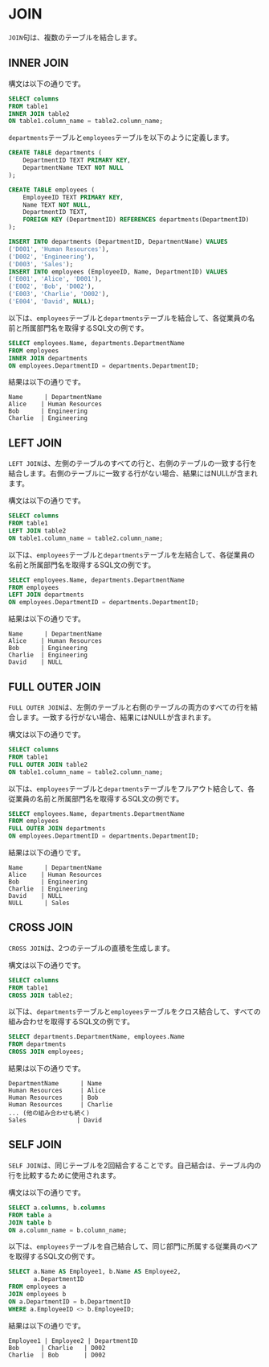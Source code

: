 # JOIN

`JOIN`句は、複数のテーブルを結合します。


## INNER JOIN

構文は以下の通りです。

```sql
SELECT columns
FROM table1
INNER JOIN table2
ON table1.column_name = table2.column_name;
```

`departments`テーブルと`employees`テーブルを以下のように定義します。

```sql
CREATE TABLE departments (
    DepartmentID TEXT PRIMARY KEY,
    DepartmentName TEXT NOT NULL
);

CREATE TABLE employees (
    EmployeeID TEXT PRIMARY KEY,
    Name TEXT NOT NULL,
    DepartmentID TEXT,
    FOREIGN KEY (DepartmentID) REFERENCES departments(DepartmentID)
);

INSERT INTO departments (DepartmentID, DepartmentName) VALUES
('D001', 'Human Resources'),
('D002', 'Engineering'),
('D003', 'Sales');
INSERT INTO employees (EmployeeID, Name, DepartmentID) VALUES
('E001', 'Alice', 'D001'),
('E002', 'Bob', 'D002'),
('E003', 'Charlie', 'D002'),
('E004', 'David', NULL);
```

以下は、`employees`テーブルと`departments`テーブルを結合して、各従業員の名前と所属部門名を取得するSQL文の例です。

```sql
SELECT employees.Name, departments.DepartmentName
FROM employees
INNER JOIN departments
ON employees.DepartmentID = departments.DepartmentID;
```

結果は以下の通りです。

```
Name      | DepartmentName
Alice    | Human Resources
Bob      | Engineering
Charlie  | Engineering
```

## LEFT JOIN

`LEFT JOIN`は、左側のテーブルのすべての行と、右側のテーブルの一致する行を結合します。右側のテーブルに一致する行がない場合、結果にはNULLが含まれます。

構文は以下の通りです。

```sql
SELECT columns
FROM table1
LEFT JOIN table2
ON table1.column_name = table2.column_name;
```

以下は、`employees`テーブルと`departments`テーブルを左結合して、各従業員の名前と所属部門名を取得するSQL文の例です。

```sql
SELECT employees.Name, departments.DepartmentName
FROM employees
LEFT JOIN departments
ON employees.DepartmentID = departments.DepartmentID;
```

結果は以下の通りです。

```
Name      | DepartmentName
Alice    | Human Resources
Bob      | Engineering
Charlie  | Engineering
David    | NULL
```

## FULL OUTER JOIN

`FULL OUTER JOIN`は、左側のテーブルと右側のテーブルの両方のすべての行を結合します。一致する行がない場合、結果にはNULLが含まれます。

構文は以下の通りです。

```sql
SELECT columns
FROM table1
FULL OUTER JOIN table2
ON table1.column_name = table2.column_name;
```

以下は、`employees`テーブルと`departments`テーブルをフルアウト結合して、各従業員の名前と所属部門名を取得するSQL文の例です。

```sql
SELECT employees.Name, departments.DepartmentName
FROM employees
FULL OUTER JOIN departments
ON employees.DepartmentID = departments.DepartmentID;
```

結果は以下の通りです。

```
Name      | DepartmentName
Alice    | Human Resources
Bob      | Engineering
Charlie  | Engineering
David    | NULL
NULL      | Sales
```

## CROSS JOIN

`CROSS JOIN`は、2つのテーブルの直積を生成します。

構文は以下の通りです。

```sql
SELECT columns
FROM table1
CROSS JOIN table2;
```

以下は、`departments`テーブルと`employees`テーブルをクロス結合して、すべての組み合わせを取得するSQL文の例です。

```sql
SELECT departments.DepartmentName, employees.Name
FROM departments
CROSS JOIN employees;
```

結果は以下の通りです。

```
DepartmentName      | Name
Human Resources     | Alice
Human Resources     | Bob
Human Resources     | Charlie
... (他の組み合わせも続く)
Sales              | David
```

## SELF JOIN

`SELF JOIN`は、同じテーブルを2回結合することです。自己結合は、テーブル内の行を比較するために使用されます。

構文は以下の通りです。

```sql
SELECT a.columns, b.columns
FROM table a
JOIN table b
ON a.column_name = b.column_name;
```

以下は、`employees`テーブルを自己結合して、同じ部門に所属する従業員のペアを取得するSQL文の例です。

```sql
SELECT a.Name AS Employee1, b.Name AS Employee2, 
       a.DepartmentID
FROM employees a
JOIN employees b
ON a.DepartmentID = b.DepartmentID
WHERE a.EmployeeID <> b.EmployeeID;
```

結果は以下の通りです。

```
Employee1 | Employee2 | DepartmentID
Bob      | Charlie   | D002
Charlie  | Bob       | D002
```

